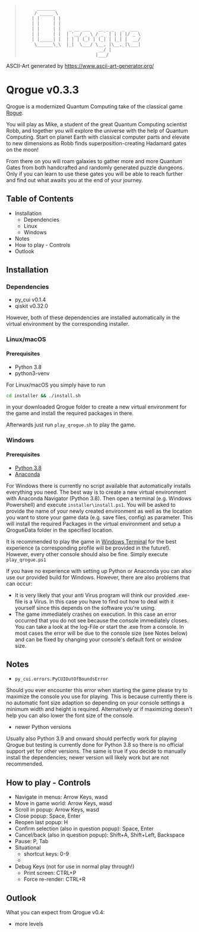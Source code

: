 >           _______           
>          / _____ \          
>         | |     | |         
>         | |     | |         
>         | |     | |   _ __ ___   __ _ _   _  ___         
>         | |     | |  | '__/ _ \ / _` | | | |/ _ \
>         | |_____| |  | | | (_) | (_| | |_| |  __/    
>          \______\_\  |_|  \___/ \__, |\__,_|\___|   
>                                  __/ |            
>                                 |___/ 
ASCII-Art generated by https://www.ascii-art-generator.org/

# Qrogue v0.3.3 #

Qrogue is a modernized Quantum Computing take of the classical game 
[Rogue](https://en.wikipedia.org/wiki/Rogue_%28video_game%29). 

You will play as Mike, a student of the great Quantum Computing 
scientist Robb, and together you will explore the universe with 
the help of Quantum Computing. Start on planet Earth with classical 
computer parts and elevate to new dimensions as Robb finds 
superposition-creating Hadamard gates on the moon!

From there on you will roam galaxies to gather more and more 
Quantum Gates from both handcrafted and randomly generated puzzle 
dungeons. Only if you can learn to use these gates you will be 
able to reach further and find out what awaits you at the end of 
your journey.


## Table of Contents ##
- Installation
  - Dependencies
  - Linux
  - Windows
- Notes
- How to play - Controls
- Outlook

## Installation ##


### Dependencies ###
- py_cui v0.1.4
- qiskit v0.32.0

However, both of these dependencies are installed automatically
in the virtual environment by the corresponding installer.

### Linux/macOS ###

#### Prerequisites ####

- Python 3.8
- python3-venv

For Linux/macOS you simply have to run 
```bash
cd installer && ./install.sh
```
in your downloaded Qrogue folder to create a new virtual environment for 
the game and install the required packages in there. 

Afterwards just run `play_qrogue.sh` to play the game.

### Windows ###

#### Prerequisites ####

- [Python 3.8](https://www.python.org/downloads/release/python-3812/)
- [Anaconda](https://anaconda.org/anaconda/python)

For Windows there is currently no script available that 
automatically installs everything you need. The best way is to 
create a new virtual environment with Anaconda Navigator (Python 3.8). 
Then open a terminal (e.g. Windows Powershell) and execute 
`installer\install.ps1`. You will be asked to provide the name of your 
newly created environment as well as the location you want to store your 
game data (e.g. save files, config) as parameter. 
This will install the required Packages in the virtual 
environment and setup a QrogueData folder in the specified location.

It is recommended to play the game in 
[Windows Terminal](https://www.microsoft.com/store/productId/9N0DX20HK701) 
for the best experience (a corresponding profile will be provided 
in the future!). However, every other console should also be fine. 
Simply execute `play_qrogue.ps1`

If you have no experience with setting up Python or Anaconda you 
can also use our provided build for Windows. However, there are 
also problems that can occur:
- It is very likely that your anti Virus program will think our 
provided .exe-file is a Virus. In this case you have to find out 
how to deal with it yourself since this depends on the software 
you're using.
- The game immediately crashes on execution. In this case an 
error occurred that you do not see because the console immediately 
closes. You can take a look at the log-File or start the .exe from 
a console. In most cases the error will be due to the console size
  (see Notes below) and can be fixed by changing your console's 
default font or window size.

## Notes ##

- `py_cui.errors.PyCUIOutOfBoundsError` 

Should you ever encounter this error
when starting the game please try to maximize the console you 
use for playing. This is because currently there is no automatic 
font size adaption so depending on your console settings a 
minimum width and height is required. Alternatively or if 
maximizing doesn't help you can also lower the font size of the 
console.

- newer Python versions

Usually also Python 3.9 and onward should perfectly work for 
playing Qrogue but testing is currently done for Python 3.8 so 
there is no official support yet for other versions. The same 
is true if you decide to manually install the dependencies; newer 
version will likely work but are not recommended.

## How to play - Controls ##
- Navigate in menus: Arrow Keys, wasd
- Move in game world: Arrow Keys, wasd
- Scroll in popup: Arrow Keys, wasd
- Close popup: Space, Enter
- Reopen last popup: H
- Confirm selection (also in question popup): Space, Enter
- Cancel/back (also in question popup): Shift+A, Shift+Left, Backspace
- Pause: P, Tab
- Situational 
  - shortcut keys: 0-9
  - 
- Debug Keys (not for use in normal play through!)
  - Print screen: CTRL+P
  - Force re-render: CTRL+R 

## Outlook ##

What you can expect from Qrogue v0.4:
- more levels

